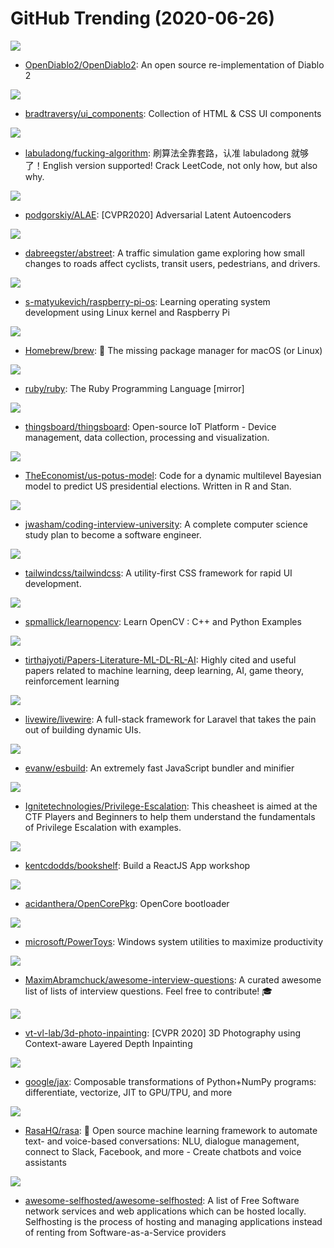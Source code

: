 # GitHub Trending (2020-06-26)

![](https://img.shields.io/badge/Go-New%20325-green?style=flat-square&logo=appveyor)
- [OpenDiablo2/OpenDiablo2](https://github.com/OpenDiablo2/OpenDiablo2): An open source re-implementation of Diablo 2

![](https://img.shields.io/badge/HTML-New%2076-green?style=flat-square&logo=appveyor)
- [bradtraversy/ui_components](https://github.com/bradtraversy/ui_components): Collection of HTML & CSS UI components

![](https://img.shields.io/badge/none-New%20332-green?style=flat-square&logo=appveyor)
- [labuladong/fucking-algorithm](https://github.com/labuladong/fucking-algorithm): 刷算法全靠套路，认准 labuladong 就够了！English version supported! Crack LeetCode, not only how, but also why.

![](https://img.shields.io/badge/Python-New%2047-green?style=flat-square&logo=appveyor)
- [podgorskiy/ALAE](https://github.com/podgorskiy/ALAE): [CVPR2020] Adversarial Latent Autoencoders

![](https://img.shields.io/badge/Rust-New%20417-green?style=flat-square&logo=appveyor)
- [dabreegster/abstreet](https://github.com/dabreegster/abstreet): A traffic simulation game exploring how small changes to roads affect cyclists, transit users, pedestrians, and drivers.

![](https://img.shields.io/badge/C-New%20175-green?style=flat-square&logo=appveyor)
- [s-matyukevich/raspberry-pi-os](https://github.com/s-matyukevich/raspberry-pi-os): Learning operating system development using Linux kernel and Raspberry Pi

![](https://img.shields.io/badge/Ruby-New%2036-green?style=flat-square&logo=appveyor)
- [Homebrew/brew](https://github.com/Homebrew/brew): 🍺 The missing package manager for macOS (or Linux)

![](https://img.shields.io/badge/Ruby-New%2012-green?style=flat-square&logo=appveyor)
- [ruby/ruby](https://github.com/ruby/ruby): The Ruby Programming Language [mirror]

![](https://img.shields.io/badge/Java-New%20146-green?style=flat-square&logo=appveyor)
- [thingsboard/thingsboard](https://github.com/thingsboard/thingsboard): Open-source IoT Platform - Device management, data collection, processing and visualization.

![](https://img.shields.io/badge/HTML-New%2017-green?style=flat-square&logo=appveyor)
- [TheEconomist/us-potus-model](https://github.com/TheEconomist/us-potus-model): Code for a dynamic multilevel Bayesian model to predict US presidential elections. Written in R and Stan.

![](https://img.shields.io/badge/none-New%20254-green?style=flat-square&logo=appveyor)
- [jwasham/coding-interview-university](https://github.com/jwasham/coding-interview-university): A complete computer science study plan to become a software engineer.

![](https://img.shields.io/badge/CSS-New%20110-green?style=flat-square&logo=appveyor)
- [tailwindcss/tailwindcss](https://github.com/tailwindcss/tailwindcss): A utility-first CSS framework for rapid UI development.

![](https://img.shields.io/badge/Jupyter%20Notebook-New%20127-green?style=flat-square&logo=appveyor)
- [spmallick/learnopencv](https://github.com/spmallick/learnopencv): Learn OpenCV : C++ and Python Examples

![](https://img.shields.io/badge/none-New%2063-green?style=flat-square&logo=appveyor)
- [tirthajyoti/Papers-Literature-ML-DL-RL-AI](https://github.com/tirthajyoti/Papers-Literature-ML-DL-RL-AI): Highly cited and useful papers related to machine learning, deep learning, AI, game theory, reinforcement learning

![](https://img.shields.io/badge/PHP-New%2073-green?style=flat-square&logo=appveyor)
- [livewire/livewire](https://github.com/livewire/livewire): A full-stack framework for Laravel that takes the pain out of building dynamic UIs.

![](https://img.shields.io/badge/Go-New%20120-green?style=flat-square&logo=appveyor)
- [evanw/esbuild](https://github.com/evanw/esbuild): An extremely fast JavaScript bundler and minifier

![](https://img.shields.io/badge/none-New%2022-green?style=flat-square&logo=appveyor)
- [Ignitetechnologies/Privilege-Escalation](https://github.com/Ignitetechnologies/Privilege-Escalation): This cheasheet is aimed at the CTF Players and Beginners to help them understand the fundamentals of Privilege Escalation with examples.

![](https://img.shields.io/badge/JavaScript-New%2016-green?style=flat-square&logo=appveyor)
- [kentcdodds/bookshelf](https://github.com/kentcdodds/bookshelf): Build a ReactJS App workshop

![](https://img.shields.io/badge/C-New%2043-green?style=flat-square&logo=appveyor)
- [acidanthera/OpenCorePkg](https://github.com/acidanthera/OpenCorePkg): OpenCore bootloader

![](https://img.shields.io/badge/C%2B%2B-New%20192-green?style=flat-square&logo=appveyor)
- [microsoft/PowerToys](https://github.com/microsoft/PowerToys): Windows system utilities to maximize productivity

![](https://img.shields.io/badge/none-New%2039-green?style=flat-square&logo=appveyor)
- [MaximAbramchuck/awesome-interview-questions](https://github.com/MaximAbramchuck/awesome-interview-questions): A curated awesome list of lists of interview questions. Feel free to contribute! 🎓

![](https://img.shields.io/badge/Python-New%2039-green?style=flat-square&logo=appveyor)
- [vt-vl-lab/3d-photo-inpainting](https://github.com/vt-vl-lab/3d-photo-inpainting): [CVPR 2020] 3D Photography using Context-aware Layered Depth Inpainting

![](https://img.shields.io/badge/Python-New%2037-green?style=flat-square&logo=appveyor)
- [google/jax](https://github.com/google/jax): Composable transformations of Python+NumPy programs: differentiate, vectorize, JIT to GPU/TPU, and more

![](https://img.shields.io/badge/Python-New%2048-green?style=flat-square&logo=appveyor)
- [RasaHQ/rasa](https://github.com/RasaHQ/rasa): 💬 Open source machine learning framework to automate text- and voice-based conversations: NLU, dialogue management, connect to Slack, Facebook, and more - Create chatbots and voice assistants

![](https://img.shields.io/badge/JavaScript-New%2086-green?style=flat-square&logo=appveyor)
- [awesome-selfhosted/awesome-selfhosted](https://github.com/awesome-selfhosted/awesome-selfhosted): A list of Free Software network services and web applications which can be hosted locally. Selfhosting is the process of hosting and managing applications instead of renting from Software-as-a-Service providers

